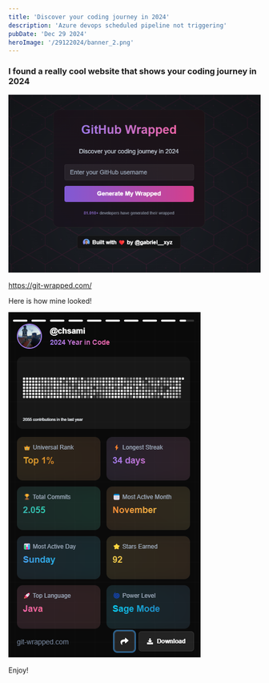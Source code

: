 ```yaml
---
title: 'Discover your coding journey in 2024'
description: 'Azure devops scheduled pipeline not triggering'
pubDate: 'Dec 29 2024'
heroImage: '/29122024/banner_2.png'
---
```


### I found a really cool website that shows your coding journey in 2024

![img_10.png](img_10.png)


https://git-wrapped.com/


Here is how mine looked!


![img_9.png](img_9.png)

Enjoy!